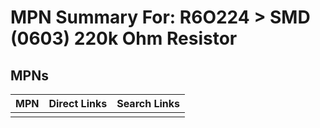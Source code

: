 



# MPN Summary For: R6O224 > SMD (0603) 220k Ohm Resistor

## MPNs
  

|MPN|Direct Links|Search Links|
| :--- | :--- | :--- |
||||

